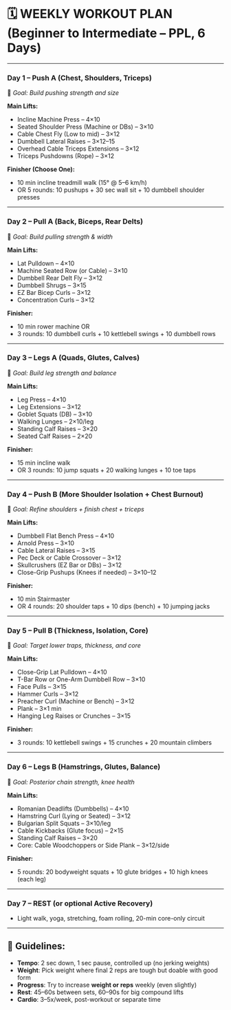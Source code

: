 # 🗓️ WEEKLY WORKOUT PLAN (Beginner to Intermediate – PPL, 6 Days)

---

### **Day 1 – Push A (Chest, Shoulders, Triceps)**

🔧 *Goal: Build pushing strength and size*

**Main Lifts:**

* Incline Machine Press – 4×10
* Seated Shoulder Press (Machine or DBs) – 3×10
* Cable Chest Fly (Low to mid) – 3×12
* Dumbbell Lateral Raises – 3×12–15
* Overhead Cable Triceps Extensions – 3×12
* Triceps Pushdowns (Rope) – 3×12

**Finisher (Choose One):**

* 10 min incline treadmill walk (15° @ 5–6 km/h)
* OR 5 rounds: 10 pushups + 30 sec wall sit + 10 dumbbell shoulder presses

---

### **Day 2 – Pull A (Back, Biceps, Rear Delts)**

🔧 *Goal: Build pulling strength & width*

**Main Lifts:**

* Lat Pulldown – 4×10
* Machine Seated Row (or Cable) – 3×10
* Dumbbell Rear Delt Fly – 3×12
* Dumbbell Shrugs – 3×15
* EZ Bar Bicep Curls – 3×12
* Concentration Curls – 3×12

**Finisher:**

* 10 min rower machine OR
* 3 rounds: 10 dumbbell curls + 10 kettlebell swings + 10 dumbbell rows

---

### **Day 3 – Legs A (Quads, Glutes, Calves)**

🔧 *Goal: Build leg strength and balance*

**Main Lifts:**

* Leg Press – 4×10
* Leg Extensions – 3×12
* Goblet Squats (DB) – 3×10
* Walking Lunges – 2×10/leg
* Standing Calf Raises – 3×20
* Seated Calf Raises – 2×20

**Finisher:**

* 15 min incline walk
* OR 3 rounds: 10 jump squats + 20 walking lunges + 10 toe taps

---

### **Day 4 – Push B (More Shoulder Isolation + Chest Burnout)**

🔧 *Goal: Refine shoulders + finish chest + triceps*

**Main Lifts:**

* Dumbbell Flat Bench Press – 4×10
* Arnold Press – 3×10
* Cable Lateral Raises – 3×15
* Pec Deck or Cable Crossover – 3×12
* Skullcrushers (EZ Bar or DBs) – 3×12
* Close-Grip Pushups (Knees if needed) – 3×10–12

**Finisher:**

* 10 min Stairmaster
* OR 4 rounds: 20 shoulder taps + 10 dips (bench) + 10 jumping jacks

---

### **Day 5 – Pull B (Thickness, Isolation, Core)**

🔧 *Goal: Target lower traps, thickness, and core*

**Main Lifts:**

* Close-Grip Lat Pulldown – 4×10
* T-Bar Row or One-Arm Dumbbell Row – 3×10
* Face Pulls – 3×15
* Hammer Curls – 3×12
* Preacher Curl (Machine or Bench) – 3×12
* Plank – 3×1 min
* Hanging Leg Raises or Crunches – 3×15

**Finisher:**

* 3 rounds: 10 kettlebell swings + 15 crunches + 20 mountain climbers

---

### **Day 6 – Legs B (Hamstrings, Glutes, Balance)**

🔧 *Goal: Posterior chain strength, knee health*

**Main Lifts:**

* Romanian Deadlifts (Dumbbells) – 4×10
* Hamstring Curl (Lying or Seated) – 3×12
* Bulgarian Split Squats – 3×10/leg
* Cable Kickbacks (Glute focus) – 2×15
* Standing Calf Raises – 3×20
* Core: Cable Woodchoppers or Side Plank – 3×12/side

**Finisher:**

* 5 rounds: 20 bodyweight squats + 10 glute bridges + 10 high knees (each leg)

---

### **Day 7 – REST (or optional Active Recovery)**

* Light walk, yoga, stretching, foam rolling, 20-min core-only circuit

---

## 🧠 Guidelines:

* **Tempo**: 2 sec down, 1 sec pause, controlled up (no jerking weights)
* **Weight**: Pick weight where final 2 reps are tough but doable with good form
* **Progress**: Try to increase **weight or reps** weekly (even slightly)
* **Rest**: 45–60s between sets, 60–90s for big compound lifts
* **Cardio**: 3–5x/week, post-workout or separate time
